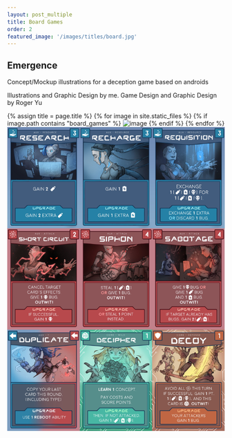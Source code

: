 ```yaml
---
layout: post_multiple
title: Board Games
order: 2
featured_image: '/images/titles/board.jpg'
---
```


## Emergence


Concept/Mockup illustrations for a deception game based on androids 

Illustrations and Graphic Design by me. Game Design and Graphic Design by Roger Yu

<div class="gallery" data-columns="2">
		{% assign title = page.title %}
		{% for image in site.static_files %}
			{% if image.path contains "board_games" %}
				<img src="{{ site.baseurl }}{{ image.path }}" alt="image" />
			{% endif %}
		{% endfor %}
</div>


<img class="imag" src="/images/v2/all.jpg">